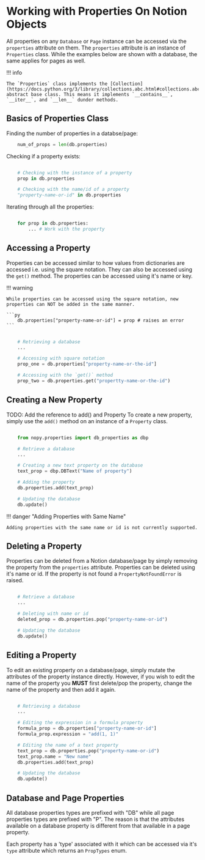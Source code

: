 # Working with Properties On Notion Objects

All properties on any `Database` or `Page` instance can be accessed via the `properties` attribute on them. The `properties` attribute is an instance of `Properties` class. While the examples below are shown with a database, the same applies for pages as well.


!!! info

    The `Properties` class implements the [Collection](https://docs.python.org/3/library/collections.abc.html#collections.abc.Collection) abstract base class. This means it implements `__contains__`, `__iter__`, and `__len__` dunder methods.

## Basics of Properties Class


Finding the number of properties in a databse/page:

```py
    num_of_props = len(db.properties)
```

Checking if a property exists:

```py

    # Checking with the instance of a property
    prop in db.properties

    # Checking with the name/id of a property
    "property-name-or-id" in db.properties
```

Iterating through all the properties:

```py

    for prop in db.properties:
        ... # Work with the property
```

## Accessing a Property

Properties can be accessed similar to how values from dictionaries are accessed i.e. using the square notation. They can also be accessed using the `get()` method. The properties can be accessed using it's name or key.

!!! warning

    While properties can be accessed using the square notation, new properties can NOT be added in the same manner.

    ```py
        db.properties["property-name-or-id"] = prop # raises an error
    ```

```python

    # Retrieving a database
    ...

    # Accessing with square notation
    prop_one = db.properties["property-name-or-the-id"]

    # Accessing with the `get()` method
    prop_two = db.properties.get("propertty-name-or-the-id")
```

## Creating a New Property


TODO: Add the reference to add() and Property
To create a new property, simply use the `add()` method on an instance of a `Property` class.



```python

    from nopy.properties import db_properties as dbp

    # Retrieve a database
    ...

    # Creating a new text property on the database
    text_prop = dbp.DBText("Name of property")

    # Adding the property
    db.properties.add(text_prop)

    # Updating the database
    db.update()
```

!!! danger "Adding Properties with Same Name"

    Adding properties with the same name or id is not currently supported.

## Deleting a Property

Properties can be deleted from a Notion database/page by simply removing the property from the `properties` attribute. Properties can be deleted using it's name or id. If the property is not found a `PropertyNotFoundError` is raised.


```python

    # Retrieve a database
    ...

    # Deleting with name or id
    deleted_prop = db.properties.pop("property-name-or-id")

    # Updating the database
    db.update()
```

## Editing a Property

To edit an existing property on a database/page, simply mutate the attributes of the property instance directly. However, if you wish to edit the name of the property you **MUST** first delete/pop the property, change the name of the property and then add it again.

```python

    # Retrieving a database
    ...

    # Editing the expression in a formula property
    formula_prop = db.properties["property-name-or-id"]
    formula_prop.expression = "add(1, 1)"

    # Editing the name of a text property
    text_prop = db.properties.pop("property-name-or-id")
    text_prop.name = "New name"
    db.properties.add(text_prop)

    # Updating the database
    db.update()
```

## Database and Page Properties

All database properties types are prefixed with "DB" while all page properties types are prefixed with "P". The reason is that the attributes available on a database property is different from that available in a page property.

Each property has a 'type' associated with it which can be accessed via it's `type` attribute which returns an `PropTypes` enum.
